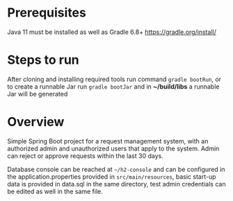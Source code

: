 # Prerequisites
Java 11 must be installed as well as Gradle 6.8+ https://gradle.org/install/
# Steps to run
After cloning and installing required tools run command ```gradle bootRun```, or to create a runnable Jar run ```gradle bootJar``` and in **~/build/libs** a runnable Jar will be generated

# Overview
Simple Spring Boot project for a request management system, with an authorized admin and unauthorized users that apply to the system. Admin can reject or approve requests within the last 30 days. 

Database console can be reached at ```~/h2-console``` and can be configured in the application.properties provided in ```src/main/resources```, basic start-up data is provided in data.sql in the same directory, test admin credentials can be edited as well in the same file.
